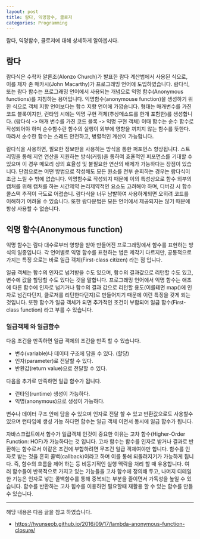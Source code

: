 ```yaml
---
layout: post
title: 람다, 익명함수, 클로저 
categories: Programming
---
```


람다, 익명함수, 클로저에 대해 상세하게 알아봅시다.

## 람다
람다식은 수학자 알론조(Alonzo Church)가 발표한 람다 계산법에서 사용된 식으로, 이를 제자 존 매카시(John Macarthy)가 프로그래밍 언어에 도입하였습니다. 람다식, 또는 람다 함수는 프로그래밍 언어에서 사용되는 개념으로 익명 함수(Anonymous functions)를 지칭하는 용어입니다. 익명함수(anonymouse function)을 생성하기 위한 식으로 객체 지향 언어보다는 함수 지향 언어에 가깝습니다. 형태는 매개변수를 가진 코드 블록이지만, 런타임 시에는 익명 구현 객체(추상메소드를 한개 포함한)를 생성합니다. (람다식 -> 매개 변수를 가진 코드 블록 -> 익명 구현 객체) 이때 함수는 순수 함수로 작성되어야 하며 순수함수란 함수의 실행이 외부에 영향을 끼치지 않는 함수를 뜻한다. 따라서 순수한 함수는 스레드 안전하고, 병렬적인 계산이 가능합니다.

람다식을 사용하면, 필요한 정보만을 사용하는 방식을 통한 퍼포먼스 향상됩니다. 스트리밍을 통해 지연 연산을 지원하는 방식(커링)을 통하여 효율적인 퍼포먼스를 기대할 수 있으며 이 경우 메모리 상의 효율성 및 불필요한 연산의 배제가 가능하다는 장점이 있습니다. 단점으로는 어떤 방법으로 작성해도 모든 원소를 전부 순회하는 경우는 람다식이 조금 느릴 수 밖에 없습니다. 익명함수로 작성되지 때문에 이의 특성상으로 함수 외부의 캡처를 위해 캡처를 하는 시간제약 논리제약적인 요소도 고려해야 하며, 디버깅 시 함수 콜스택 추적이 극도로 어렵습니. 람다식을 너무 남발하여 사용하게되면 오히려 코드를 이해하기 어려울 수 있습니다. 또한 람다문법은 모든 언어에서 제공되지는 않기 때문에 항상 사용할 수 없습니다.

## 익명 함수(Anonymous function)
익명 함수는 람다 대수로부터 영향을 받아 만들어진 프로그래밍에서 함수를 표현하는 방식의 일종입니다. 각 언어별로 익명 함수를 표현하는 법은 제각기 다르지만, 공통적으로 가지는 특징 으로는 바로 일급 객체(First-class citizen) 라는 점 입니다.

일급 객체는 함수의 인자로 넘겨받을 수도 있으며, 함수의 결과값으로 리턴할 수도 있고, 변수에 값을 할당할 수도 있다는 것을 말합니다. 프로그래밍 언어에서 익명 함수는 애초에 다른 함수에 인자로 넘기거나 함수의 결과 값으로 리턴할 용도(이를테면 map()에 인자로 넘긴다던지, 클로저를 리턴한다던지)로 만들어지기 때문에 이런 특징을 갖게 되는 것입니다. 또한 함수가 일급 객체가 되면 추가적인 조건이 부합되어 일급 함수(First-class function) 라고 부를 수 있습니다.

### 일급객체 와 일급함수
다음 조건을 만족하면 일급 객체의 조건을 만족 할 수 있습니다.
- 변수(variable)나 데이터 구조에 담을 수 있다. (할당)
- 인자(parameter)로 전달할 수 있다.
- 반환값(return value)으로 전달할 수 있다.

다음을 추가로 만족하면 일급 함수가 됩니다.
- 런타임(runtime) 생성이 가능하다.
- 익명(anonymous)으로 생성이 가능하다.

변수나 데이터 구조 안에 담을 수 있으며 인자로 전달 할 수 있고 반환값으로도 사용할수 있으며 런타임에 생성 가능 하다면 함수는 일급 객체 이면서 동시에 일급 함수가 됩니다. 

자바스크립트에서 함수가 일급객체 인것이 중요한 이유는 고차 함수(Higher-Order Function: HOF)가 가능하다는 것 입니다. 고차 함수는 함수를 인자로 받거나 결과로 반환하는 함수로서 이같은 조건에 부합하려면 무조건 일급 객체여야만 합니다. 함수를 인자로 받는 것을 흔히 콜백(callback)이라고 하며 이를 통해 되돌려지기가 가능하게 됩니다. 즉, 함수의 흐름을 제어 하는 등 비동기적인 실행 맥락을 처리 할 때 유용합니다. 여러 함수들이 반복적으로 가지고 있는 기능들을 고차 함수에 정의해 두고, 나머지 디테일한 기능은 인자로 넣는 콜백함수를 통해 중복되는 부분을 줄이면서 가독성을 높일 수 있습니다. 함수를 반환하는 고차 힘수를 이용하면 필요할때 재활용 할 수 있는 함수를 만들 수 있습니다.




----
해당 내용은 다음 글을 참고 하였습니다.
- https://hyunseob.github.io/2016/09/17/lambda-anonymous-function-closure/